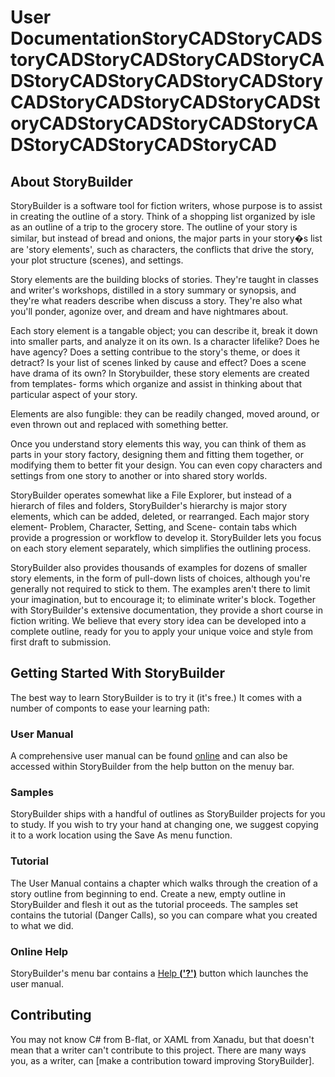 # User DocumentationStoryCADStoryCADStoryCADStoryCADStoryCADStoryCADStoryCADStoryCADStoryCADStoryCADStoryCADStoryCADStoryCADStoryCADStoryCADStoryCADStoryCADStoryCADStoryCADStoryCAD

## About StoryBuilder

StoryBuilder is a software tool for fiction writers, whose purpose is to assist in
creating the outline of a story. Think of a shopping list organized by isle as an
outline of a trip to the grocery store. The outline of your story is similar, but 
instead of bread and onions, the major parts in your story�s list are 
'story elements', such as characters, the conflicts that drive the story, your plot 
structure (scenes), and settings.  

Story elements are the building blocks of stories. They're taught in classes and writer's 
workshops, distilled in a story summary or synopsis, and they're what readers 
describe when discuss a story. They're also what you'll ponder, agonize over, 
and dream and have nightmares about. 

Each story element is a tangable object; you can describe it, break it down into smaller 
parts, and analyze it on its own. Is a character lifelike? Does he have agency? Does a
setting contribue to the story's theme, or does it detract? Is your list of scenes 
linked by cause and effect? Does a scene have drama of its own? In Storybuilder,
these story elements are created from templates- forms which organize and assist 
in thinking about that particular aspect of your story. 

Elements are also fungible: they can be readily changed, moved around, or even
thrown out and replaced with something better. 

Once you understand story elements this way, you can think of them as parts in 
your story factory, designing them and fitting them together, or modifying them to 
better fit your design. You can even copy characters and settings from one story to 
another or into shared story worlds. 

StoryBuilder operates somewhat like a File Explorer, but instead of a hierarch of files and 
folders, StoryBuilder's hierarchy is major story elements, which can be added, deleted,
or rearranged. Each major story element- Problem, Character, Setting, and Scene- 
contain tabs which provide a progression or workflow to develop it. StoryBuilder 
lets you focus on each story element separately, which simplifies the outlining process.  

StoryBuilder also provides thousands of examples for dozens of smaller story elements, 
in the form of pull-down lists of choices, although you're generally not required to stick
to them. The examples aren't there to limit your imagination, but to encourage it; 
to eliminate writer's block. Together with StoryBuilder's extensive documentation, they
provide a short course in fiction writing. We believe that every story idea can be developed into a 
complete outline, ready for you to apply your unique voice and style from first draft
to submission.

## Getting Started With StoryBuilder

The best way to learn StoryBuilder is to try it (it's free.) It comes with a number of
componts to ease your learning path:

### User Manual

A comprehensive user manual can be found [online][3] and can also be accessed within
StoryBuilder from the help button on the menuy bar. 

### Samples

StoryBuilder ships with a handful of outlines as StoryBuilder projects for you to 
study. If you wish to try your hand at changing one, we suggest copying it to a
work location using the Save As menu function.

### Tutorial

The User Manual contains a chapter which walks through the creation of a story outline
from beginning to end. Create a new, empty outline in StoryBuilder and flesh it out 
as the tutorial proceeds. The samples set contains the tutorial (Danger Calls), so you
can compare what you created to what we did.

### Online Help

StoryBuilder's menu bar contains a [Help **('?')**][3] button which launches the user manual.

## Contributing

You may not know C# from B-flat, or XAML from Xanadu, but that doesn't mean
that a writer can't contribute to this project. There are many ways you, as a writer,
can [make a contribution toward improving StoryBuilder].


[1]:https://github.com/terrycox/StoryBuilder-2/issues
[2]:https://github.com/terrycox/StoryBuilder-2/discussions
[3]:https://storybuilder-org.github.io/StoryBuilder-2/
